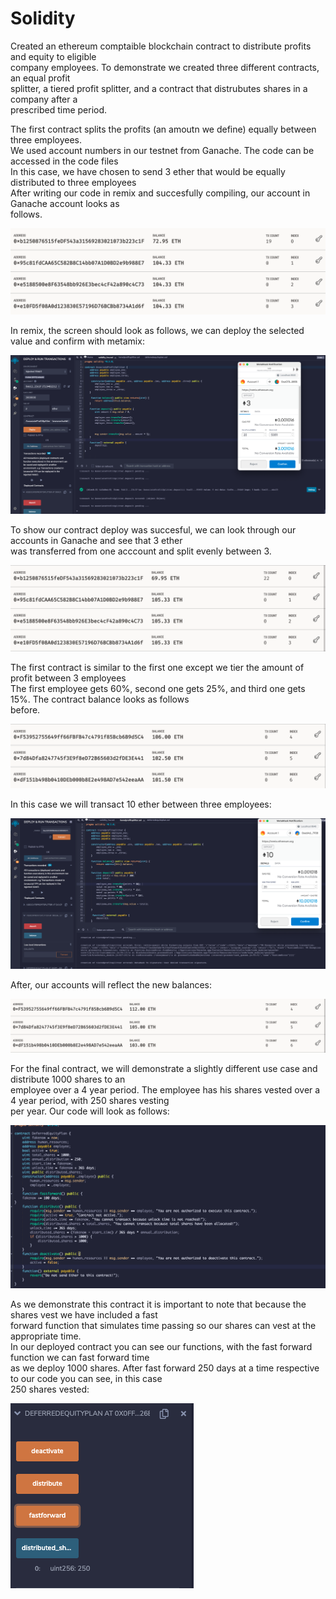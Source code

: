 # Solidity

Created an ethereum comptaible blockchain contract to distribute profits and equity to eligible<br>
company employees.  To demonstrate we created three different contracts, an equal profit<br>
splitter, a tiered profit splitter, and a contract that distrubutes shares in a company after a<br>
prescribed time period.<br>

The first contract splits the profits (an amoutn we define) equally between three employees.<br>
We used account numbers in our testnet from Ganache.  The code can be accessed in the code files<br>
In this case, we have chosen to send 3 ether that would be equally distributed to three employees<br>
After writing our code in remix and succesfully compiling, our account in Ganache account looks as<br>
follows.

![ganachecontractonebefore](https://github.com/dowdlea86/Solidity/blob/main/png_files/ganachecontractonebefore.png) 

In remix, the screen should look as follows, we can deploy the selected value and confirm with metamix:<br>

![codetransactionone](https://github.com/dowdlea86/Solidity/blob/main/png_files/codetransactionone.png) 

To show our contract deploy was succesful, we can look through our accounts in Ganache and see that 3 ether<br>
was transferred from one acccount and split evenly between 3.<br>

![ganachecontractoneafter](https://github.com/dowdlea86/Solidity/blob/main/png_files/ganachecontractoneafter.png) 

The first contract is similar to the first one except we tier the amount of profit between 3 employees<br>
The first employee gets 60%, second one gets 25%, and third one gets 15%.  The contract balance looks as follows<br>
before.<br>

![ganachecontracttwobefore](https://github.com/dowdlea86/Solidity/blob/main/png_files/ganachecontracttwobefore.png) 

In this case we will transact 10 ether between three employees:<br>

![codetransactiontwo](https://github.com/dowdlea86/Solidity/blob/main/png_files/codetransactiontwo.png) 

After, our accounts will reflect the new balances:<br>

![ganachecontracttwoafter](https://github.com/dowdlea86/Solidity/blob/main/png_files/ganachecontracttwoafter.png) 

For the final contract, we will demonstrate a slightly different use case and distribute 1000 shares to an<br>
employee over a 4 year period.  The employee has his shares vested over a 4 year period, with 250 shares vesting<br>
per year.  Our code will look as follows:

![codetransactionthree](https://github.com/dowdlea86/Solidity/blob/main/png_files/codetransactionthree.png) 

As we demonstrate this contract it is important to note that because the shares vest we have included a fast<br>
forward function that simulates time passing so our shares can vest at the appropriate time.<br>
In our deployed contract you can see our functions, with the fast forward function we can fast forward time<br>
as we deploy 1000 shares.  After fast forward 250 days at a time respective to our code you can see, in this case<br>
250 shares vested:<br>

![contractthreedeploy](https://github.com/dowdlea86/Solidity/blob/main/png_files/contractthreedeploy.png) 



